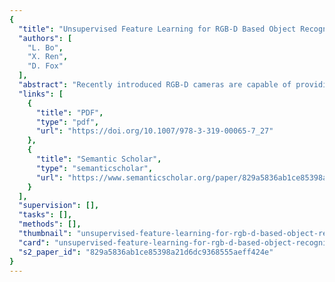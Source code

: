 ```yaml
---
{
  "title": "Unsupervised Feature Learning for RGB-D Based Object Recognition",
  "authors": [
    "L. Bo",
    "X. Ren",
    "D. Fox"
  ],
  "abstract": "Recently introduced RGB-D cameras are capable of providing high quality synchronized videos of both color and depth. With its advanced sensing capabilities, this technology represents an opportunity to dramatically increase the capabilities of object recognition. It also raises the problem of developing expressive features for the color and depth channels of these sensors. In this paper we introduce hierarchical matching pursuit (HMP) for RGB-D data. HMP uses sparse coding to learn hierarchical feature representations from raw RGB-D data in an unsupervised way. Extensive experiments on various datasets indicate that the features learned with our approach enable superior object recognition results using linear support vector machines.",
  "links": [
    {
      "title": "PDF",
      "type": "pdf",
      "url": "https://doi.org/10.1007/978-3-319-00065-7_27"
    },
    {
      "title": "Semantic Scholar",
      "type": "semanticscholar",
      "url": "https://www.semanticscholar.org/paper/829a5836ab1ce85398a21d6dc9368555aeff424e"
    }
  ],
  "supervision": [],
  "tasks": [],
  "methods": [],
  "thumbnail": "unsupervised-feature-learning-for-rgb-d-based-object-recognition-thumb.jpg",
  "card": "unsupervised-feature-learning-for-rgb-d-based-object-recognition-card.jpg",
  "s2_paper_id": "829a5836ab1ce85398a21d6dc9368555aeff424e"
}
---
```


